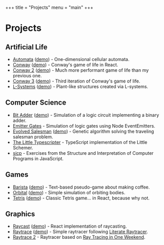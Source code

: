 +++
title = "Projects"
menu = "main"
+++

# Projects

## Artificial Life
- [Automata](https://github.com/ahuth/automata) ([demo](https://ahuth.github.io/automata)) - One-dimensional cellular automata.
- [Conway](https://github.com/ahuth/conway) ([demo](https://ahuth.github.io/conway)) - Conway's game of life in React.
- [Conway 2](https://github.com/ahuth/conway2) ([demo](https://ahuth.github.io/conway2)) - Much more performant game of life than my previous one.
- [Conway 3](https://github.com/ahuth/conway3) ([demo](https://ahuth.github.io/conway3)) - Third iteration of Conway's game of life.
- [L-Systems](https://github.com/ahuth/l-systems) ([demo](https://ahuth.github.io/l-systems)) - Plant-like structures created via L-systems.

## Computer Science
- [Bit Adder](https://github.com/ahuth/bit-adder) ([demo](https://ahuth.github.io/bit-adder)) - Simulation of a logic circuit implementing a binary adder.
- [Emitter Gates](https://github.com/ahuth/emitter-gates) - Simulation of logic gates using Node EventEmitters.
- [Evolved Salesman](https://github.com/ahuth/evolved-salesman) ([demo](https://ahuth.github.io/evolved-salesman)) - Genetic algorithm solving the traveling salesman problem.
- [The Little Typescripter](https://github.com/ahuth/the-little-typescripter) - TypeScript implementation of the Little Schemer.
- [sicp](https://github.com/ahuth/sicp) - Exercises from the Structure and Interpretation of Computer Programs in JavaScript.

## Games
- [Barista](https://github.com/ahuth/barista) ([demo](https://ahuth.github.io/barista)) - Text-based pseudo-game about making coffee.
- [Orbital](https://github.com/ahuth/orbital) ([demo](https://ahuth.github.io/orbital)) - Simple simulation of orbiting bodies.
- [Tetris](https://github.com/ahuth/tetris) ([demo](https://ahuth.github.io/tetris)) - Classic Tetris game... in React, because why not.

## Graphics
- [Raycast](https://github.com/ahuth/raycast) ([demo](https://ahuth.github.io/raycast)) - React implementation of raycasting.
- [Raytrace](https://github.com/ahuth/raytrace) ([demo](https://ahuth.github.io/raytrace)) -  Simple raytracer following [Literate Raytracer](https://tmcw.github.io/literate-raytracer).
- [Raytrace 2](https://github.com/ahuth/raytrace2) -  Raytracer based on [Ray Tracing in One Weekend](https://raytracing.github.io/books/RayTracingInOneWeekend.html).
